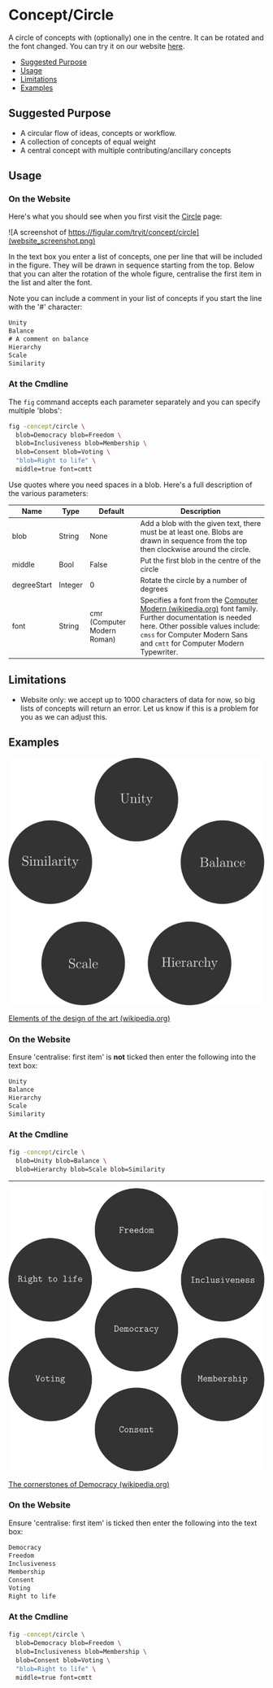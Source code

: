 <!--
SPDX-FileCopyrightText: 2021-2 Galagic Limited, et. al. <https://galagic.com>

SPDX-License-Identifier: CC-BY-SA-4.0

figular generates visualisations from flexible, reusable parts

For full copyright information see the AUTHORS file at the top-level
directory of this distribution or at
[AUTHORS](https://gitlab.com/thegalagic/figular/AUTHORS.md)

This work is licensed under the Creative Commons Attribution 4.0 International
License. You should have received a copy of the license along with this work.
If not, visit http://creativecommons.org/licenses/by/4.0/ or send a letter to
Creative Commons, PO Box 1866, Mountain View, CA 94042, USA.
-->

# Concept/Circle

A circle of concepts with (optionally) one in the centre. It can be rotated
and the font changed. You can try it on our website
[here](https://figular.com/tryit/concept/circle/).

* [Suggested Purpose](#suggested-purpose)
* [Usage](#usage)
* [Limitations](#limitations)
* [Examples](#examples)

## Suggested Purpose

* A circular flow of ideas, concepts or workflow.
* A collection of concepts of equal weight
* A central concept with multiple contributing/ancillary concepts

## Usage

### On the Website

Here's what you should see when you first visit the
[Circle](https://figular.com/tryit/concept/circle/) page:

![A screenshot of https://figular.com/tryit/concept/circle](website_screenshot.png)

In the text box you enter a list of concepts, one per line that will be included
in the figure. They will be drawn in sequence starting from the top. Below that
you can alter the rotation of the whole figure, centralise the first item in the
list and alter the font.

Note you can include a comment in your list of concepts if you start the line
with the '#' character:

```text
Unity
Balance
# A comment on balance
Hierarchy
Scale
Similarity
```

### At the Cmdline

The `fig` command accepts each parameter separately and you can specify multiple
'blobs':

```bash
fig -concept/circle \
  blob=Democracy blob=Freedom \
  blob=Inclusiveness blob=Membership \
  blob=Consent blob=Voting \
  "blob=Right to life" \
  middle=true font=cmtt
```

Use quotes where you need spaces in a blob. Here's a full description of the
various parameters:

|Name|Type|Default|Description|
|----|----|-------|-----------|
|blob|String|None|Add a blob with the given text, there must be at least one. Blobs are drawn in sequence from the top then clockwise around the circle.|
|middle|Bool|False|Put the first blob in the centre of the circle|
|degreeStart|Integer|0|Rotate the circle by a number of degrees|
|font|String|cmr (Computer Modern Roman)|Specifies a font from the [Computer Modern (wikipedia.org)](https://en.wikipedia.org/wiki/Computer_Modern) font family. Further documentation is needed here. Other possible values include: `cmss` for Computer Modern Sans and `cmtt` for Computer Modern Typewriter. |

## Limitations

* Website only: we accept up to 1000 characters of data for now, so big lists
  of concepts will return an error. Let us know if this is a problem for you as
  we can adjust this.

## Examples

![The following words are arranged in a circle: Unity, Balance, Hierarchy, Scale and Similarity](circle_design.svg)

[Elements of the design of the art (wikipedia.org)](https://en.wikipedia.org/wiki/Visual_design_elements_and_principles#Elements_of_the_design_of_the_art)

### On the Website

Ensure 'centralise: first item' is **not** ticked then enter the following into
the text box:

```text
Unity
Balance
Hierarchy
Scale
Similarity
```

### At the Cmdline

```bash
fig -concept/circle \
  blob=Unity blob=Balance \
  blob=Hierarchy blob=Scale blob=Similarity
```

---

![The word Democracy appears at the centre of a circle of these other words and phrases: Freedom, Inclusiveness, Membership, Consent, Voting, Right to Life](circle_democracy.svg)

[The cornerstones of Democracy (wikipedia.org)](https://en.wikipedia.org/wiki/Democracy)

### On the Website

Ensure 'centralise: first item' is ticked then enter the following into the text
box:

```text
Democracy
Freedom
Inclusiveness
Membership
Consent
Voting
Right to life
```

### At the Cmdline

```bash
fig -concept/circle \
  blob=Democracy blob=Freedom \
  blob=Inclusiveness blob=Membership \
  blob=Consent blob=Voting \
  "blob=Right to life" \
  middle=true font=cmtt
```
